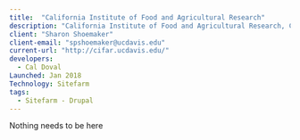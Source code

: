 ```yaml
---
title:  "California Institute of Food and Agricultural Research"
description: "California Institute of Food and Agricultural Research, CIFAR *(“see-far”) is a California-centered, global network and innovation hub focused on emerging agri-food innovations, systems, technologies and solutions. CIFAR is headquartered at the University of California, Davis, and has direct access to some of the leading food, agricultural, and environmental science research programs not only in California, but also throughout the United States and the world."
client: "Sharon Shoemaker"
client-email: "spshoemaker@ucdavis.edu"
current-url: "http://cifar.ucdavis.edu/"
developers:
  - Cal Doval
Launched: Jan 2018
Technology: Sitefarm
tags:
  - Sitefarm - Drupal
---
```


Nothing needs to be here
